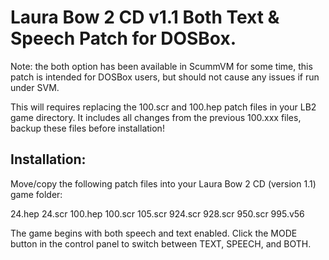 # Laura Bow 2 CD v1.1 Both Text & Speech Patch for DOSBox.

Note: the both option has been available in ScummVM for some time, this patch is intended for DOSBox users, but should not cause any issues if run under SVM.

This will requires replacing the 100.scr and 100.hep patch files in your LB2 game directory. It includes all changes from the previous 100.xxx files, backup these files before installation! 

## Installation:

Move/copy the following patch files into your Laura Bow 2 CD (version 1.1) game folder:

24.hep
24.scr
100.hep
100.scr
105.scr
924.scr
928.scr
950.scr
995.v56

The game begins with both speech and text enabled. Click the MODE button in the control panel to switch between TEXT, SPEECH, and BOTH.
